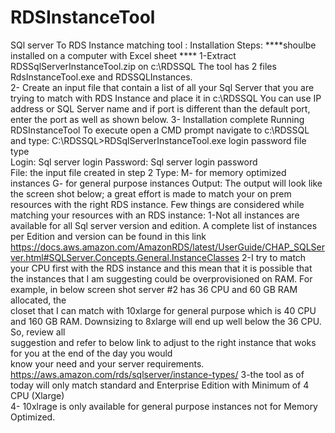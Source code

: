 # RDSInstanceTool
SQl server To RDS Instance matching tool :
Installation Steps: 
****shoulbe  installed  on a computer with Excel sheet ****
1-Extract RDSSqlServerInstanceTool.zip on c:\RDSSQL 
  The tool has 2 files RdsInstanceTool.exe and RDSSQLInstances.  
2- Create an input file that contain a list of all your Sql Server that you are trying to match with RDS 
  Instance and place it in c:\RDSSQL 
  You can use IP address or SQL Server name and if port is different than the default port, enter the port as well as shown below. 
3- Installation complete 
 Running RDSInstanceTool 
  To execute open a CMD prompt navigate to c:\RDSSQL and type: 
  C:\RDSSQL>RDSqlServerInstanceTool.exe login password file type  
  Login: Sql server login 
  Password: Sql server login password  
  File: the input file created in step 2 
  Type: M- for memory optimized instances G- for general purpose instances 
Output: 
The output will look like the screen shot below; a great effort is made to match your on prem resources with the right RDS instance. Few things are considered while matching your resources with an RDS instance: 
  1-Not all instances are available for all Sql server version and edition. 
    A complete list of instances per Edition and version can be found in this link 
    https://docs.aws.amazon.com/AmazonRDS/latest/UserGuide/CHAP_SQLServer.html#SQLServer.Concepts.General.InstanceClasses 
  2-I try to match your CPU first with the RDS instance and this mean that it is possible that the instances that I am suggesting could be overprovisioned on RAM. 
    For example, in below screen shot server #2 has 36 CPU and 60 GB RAM allocated, the    
    closet that I can match with 10xlarge for general purpose which is 40 CPU and 160 GB RAM. Downsizing to 8xlarge will end up well below the 36 CPU. So, review all       
    suggestion and refer to below link to adjust to the right instance that woks for you at the end of the day you would  
    know your need and your server requirements. 
    https://aws.amazon.com/rds/sqlserver/instance-types/ 
  3-the tool as of today will only match standard and Enterprise Edition with Minimum of 4 CPU (Xlarge)  
  4- 10xlrage is only available for general purpose instances not for Memory Optimized. 

 

 

 

 
